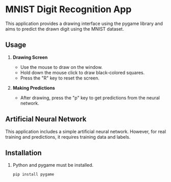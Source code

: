 # MNIST Digit Recognition App

This application provides a drawing interface using the pygame library and aims to predict the drawn digit using the MNIST dataset.

## Usage

1. **Drawing Screen**
   - Use the mouse to draw on the window.
   - Hold down the mouse click to draw black-colored squares.
   - Press the "R" key to reset the screen.

2. **Making Predictions**
   - After drawing, press the "p" key to get predictions from the neural network.

## Artificial Neural Network

This application includes a simple artificial neural network. However, for real training and predictions, it requires training data and labels.

## Installation

1. Python and pygame must be installed.
   ```bash
   pip install pygame
